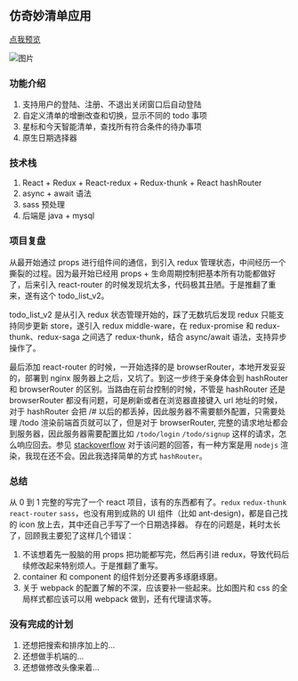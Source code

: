 ## 仿奇妙清单应用

[点我预览](https://lalalazero.top/todo)

![图片](https://lalalazero.top/images/todo.jpeg)

### 功能介绍
1. 支持用户的登陆、注册、不退出关闭窗口后自动登陆
2. 自定义清单的增删改查和切换，显示不同的 todo 事项
3. 星标和今天智能清单，查找所有符合条件的待办事项
4. 原生日期选择器


### 技术栈
1. React + Redux + React-redux + Redux-thunk + React hashRouter 
2. async + await 语法
3. sass 预处理
4. 后端是 java + mysql

### 项目复盘

从最开始通过 props 进行组件间的通信，到引入 redux 管理状态，中间经历一个撕裂的过程。因为最开始已经用 props + 生命周期控制把基本所有功能都做好了，后来引入 react-router 的时候发现坑太多，代码极其丑陋。于是推翻了重来，遂有这个 todo_list_v2。

todo_list_v2 是从引入 redux 状态管理开始的，踩了无数坑后发现 redux 只能支持同步更新 store，遂引入 redux middle-ware，在 redux-promise 和 redux-thunk、redux-saga 之间选了 redux-thunk，结合 async/await 语法，支持异步操作了。

最后添加 react-router 的时候，一开始选择的是 browserRouter，本地开发妥妥的，部署到 nginx 服务器上之后，又坑了。到这一步终于亲身体会到 hashRouter 和 browserRouter 的区别。当路由在前台控制的时候，不管是 hashRouter 还是 browserRouter 都没有问题，可是刷新或者在浏览器直接键入 url 地址的时候，对于 hashRouter 会把 /# 以后的都丢掉，因此服务器不需要额外配置，只需要处理 /todo 渲染前端首页就可以了，但是对于 browserRouter, 完整的请求地址都会到服务器，因此服务器需要配置比如 `/todo/login` `/todo/signup` 这样的请求，怎么响应回去。参见 [stackoverflow](https://stackoverflow.com/questions/43951720/react-router-and-nginx) 对于该问题的回答，有一种方案是用 `nodejs` 渲染，我现在还不会。因此我选择简单的方式 `hashRouter`。

### 总结

从 0 到 1 完整的写完了一个 react 项目，该有的东西都有了。`redux` `redux-thunk` `react-router` `sass`，也没有用到成熟的 UI 组件（比如 ant-design)，都是自己找的 icon 放上去，其中还自己手写了一个日期选择器。 存在的问题是，耗时太长了，回顾我主要犯了这样几个错误：
1. 不该想着先一股脑的用 props 把功能都写完，然后再引进 redux，导致代码后续修改起来特别烦人。于是推翻了重写。
2. container 和 component 的组件划分还要再多琢磨琢磨。
3. 关于 webpack 的配置了解的不深，应该要补一些起来。比如图片和 css 的全局样式都应该可以用 webpack 做到，还有代理请求等。

### 没有完成的计划

1. 还想把搜索和排序加上的...
2. 还想做手机端的...
3. 还想做修改头像来着...
